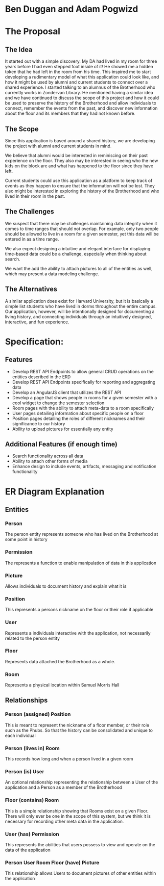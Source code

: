 # Ben Duggan and Adam Pogwizd

# The Proposal

## The Idea

It started out with a simple discovery. My DA had lived in my room for three years before I had even stepped foot inside of it! He showed me a hidden token that he had left in the room from his time. This inspired me to start developing a rudimentary model of what this application could look like, and how it might be used by alumni and current students to connect over a shared experience. I started talking to an alumnus of the Brotherhood who currently works in Zondervan Library. He mentioned having a similar idea and we have continued to discuss the scope of this project and how it could be used to preserve the history of the Brotherhood and allow individuals to connect, remember the events from the past, and discover new information about the floor and its members that they had not known before.

## The Scope

Since this application is based around a shared history, we are developing the project with alumni and current students in mind.

We believe that alumni would be interested in reminiscing on their past experience on the floor. They also may be interested in seeing who the new kids on the block are and what has happened to the floor since they have left.

Current students could use this application as a platform to keep track of events as they happen to ensure that the information will not be lost. They also might be interested in exploring the history of the Brotherhood and who lived in their room in the past.

## The Challenges

We suspect that there may be challenges maintaining data integrity when it comes to time ranges that should not overlap. For example, only two people should be allowed to live in a room for a given semester, yet this data will be entered in as a time range.

We also expect designing a intuitive and elegant interface for displaying time-based data could be a challenge, especially when thinking about search.

We want the add the ability to attach pictures to all of the entities as well, which may present a data modeling challenge.

## The Alternatives

A similar application does exist for Harvard University, but it is basically a simple list students who have lived in dorms throughout the entire campus. Our application, however, will be intentionally designed for documenting a living history, and connecting individuals through an intuitively designed, interactive, and fun experience.

# Specification:

## Features

- Develop REST API Endpoints to allow general CRUD operations on the entities described in the ERD
- Develop REST API Endpoints specifically for reporting and aggregating data
- Develop an AngularJS client that utilizes the REST API
- Develop a page that shows people in rooms for a given semester with a cool widget to change the semester selection
- Room pages with the ability to attach meta-data to a room specifically
- User pages detailing information about specific people on a floor
- Position pages detailing the roles of different nicknames and their significance to our history
- Ability to upload pictures for essentially any entity

## Additional Features (if enough time)

- Search functionality across all data
- Ability to attach other forms of media
- Enhance design to include events, artifacts, messaging and notification functionality

# ER Diagram Explanation

## Entities

### Person

The person entity represents someone who has lived on the Brotherhood at some point in history

### Permission

The represents a function to enable manipulation of data in this application

### Picture

Allows individuals to document history and explain what it is

### Position

This represents a persons nickname on the floor or their role if applicable

### User

Represents a individuals interactive with the application, not necessarily related to the person entity

### Floor

Represents data attached the Brotherhood as a whole.

### Room

Represents a physical location within Samuel Morris Hall

## Relationships

### Person (assigned) Position

This is meant to represent the nickname of a floor member, or their role such as the Phubs. So that the history can be consolidated and unique to each individual

### Person (lives in) Room

This records how long and when a person lived in a given room

### Person (is) User

An optional relationship representing the relationship between a User of the application and a Person as a member of the Brotherhood

### Floor (contains) Room

This is a simple relationship showing that Rooms exist on a given Floor. There will only ever be one in the scope of this system, but we think it is necessary for recording other meta data in the application.

### User (has) Permission

This represents the abilities that users possess to view and operate on the data of the application

### Person User Room Floor (have) Picture

This relationship allows Users to document pictures of other entities within the application
